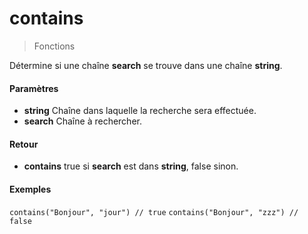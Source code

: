 # contains
> Fonctions

Détermine si une chaîne **search** se trouve dans une chaîne **string**.

#### Paramètres

- **string** Chaîne dans laquelle la recherche sera effectuée.
- **search** Chaîne à rechercher.

#### Retour

- **contains** true si **search** est dans **string**, false sinon.

#### Exemples

`contains("Bonjour", "jour") // true`
`contains("Bonjour", "zzz") // false`